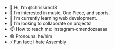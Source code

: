 - 👋 Hi, I’m @chrissirhc18
- 👀 I’m interested in music, One Piece, and sports.
- 🌱 I’m currently learning web development.
- 💞️ I’m looking to collaborate on projects!
- 📫 How to reach me: instagram-cmendozaaaaa
- 😄 Pronouns: he/him
- ⚡ Fun fact: I hate Assembly
  

<!---
chrissirhc18/chrissirhc18 is a ✨ special ✨ repository because its `README.md` (this file) appears on your GitHub profile.
You can click the Preview link to take a look at your changes.
--->

